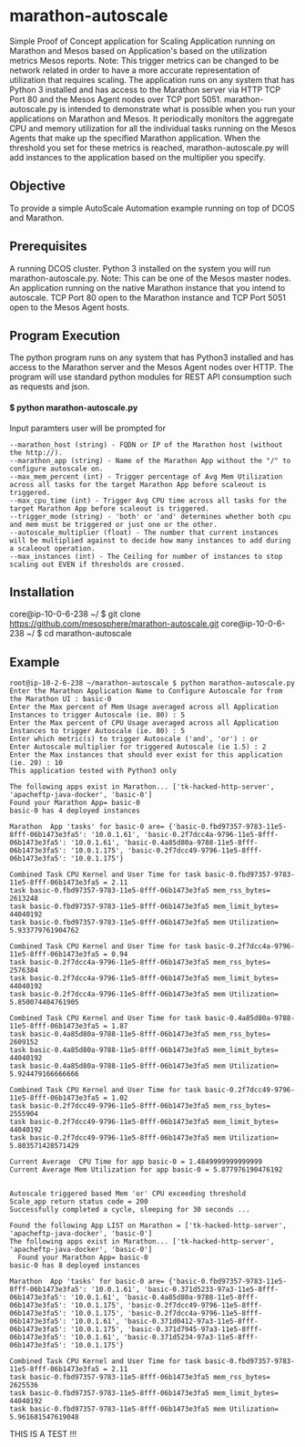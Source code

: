 # marathon-autoscale
Simple Proof of Concept application for Scaling Application running on Marathon and Mesos based on Application's based on the utilization metrics Mesos reports. Note: This trigger metrics can be changed to be network related in order to have a more accurate representation of utilization that requires scaling. The application runs on any system that has Python 3 installed and has access to the Marathon server via HTTP TCP Port 80 and the Mesos Agent nodes over TCP port 5051. marathon-autoscale.py is intended to demonstrate what is possible when you run your applications on Marathon and Mesos. It periodically monitors the aggregate CPU and memory utilization for all the individual tasks running on the Mesos Agents that make up the specified Marathon application. When the threshold you set for these metrics is reached, marathon-autoscale.py will add instances to the application based on the multiplier you specify.

## Objective
To provide a simple AutoScale Automation example running on top of DCOS and Marathon.

## Prerequisites
A running DCOS cluster.
Python 3 installed on the system you will run marathon-autoscale.py. Note: This can be one of the Mesos master nodes.
An application running on the native Marathon instance that you intend to autoscale.
TCP Port 80 open to the Marathon instance and TCP Port 5051 open to the Mesos Agent hosts.

## Program Execution
The python program runs on any system that has Python3 installed and has access to the Marathon server and the Mesos Agent nodes over HTTP. The program will use standard python modules for REST API consumption such as requests and json.

#### $ python marathon-autoscale.py


Input paramters user will be prompted for

	--marathon_host (string) - FQDN or IP of the Marathon host (without the http://).
	--marathon_app (string) - Name of the Marathon App without the "/" to configure autoscale on.
	--max_mem_percent (int) - Trigger percentage of Avg Mem Utilization across all tasks for the target Marathon App before scaleout is triggered.
	--max_cpu_time (int) - Trigger Avg CPU time across all tasks for the target Marathon App before scaleout is triggered.
	--trigger_mode (string) - 'both' or 'and' determines whether both cpu and mem must be triggered or just one or the other.
	--autoscale_multiplier (float) - The number that current instances will be multiplied against to decide how many instances to add during a scaleout operation.
	--max_instances (int) - The Ceiling for number of instances to stop scaling out EVEN if thresholds are crossed.

## Installation

core@ip-10-0-6-238 ~/ $ git clone https://github.com/mesosphere/marathon-autoscale.git
core@ip-10-0-6-238 ~/ $ cd marathon-autoscale

## Example

	root@ip-10-2-6-238 ~/marathon-autoscale $ python marathon-autoscale.py 
	Enter the Marathon Application Name to Configure Autoscale for from the Marathon UI : basic-0
	Enter the Max percent of Mem Usage averaged across all Application Instances to trigger Autoscale (ie. 80) : 5
	Enter the Max percent of CPU Usage averaged across all Application Instances to trigger Autoscale (ie. 80) : 5
	Enter which metric(s) to trigger Autoscale ('and', 'or') : or
	Enter Autoscale multiplier for triggered Autoscale (ie 1.5) : 2
	Enter the Max instances that should ever exist for this application (ie. 20) : 10
	This application tested with Python3 only

	The following apps exist in Marathon... ['tk-hacked-http-server', 'apacheftp-java-docker', 'basic-0']
	Found your Marathon App= basic-0
	basic-0 has 4 deployed instances

    Marathon  App 'tasks' for basic-0 are= {'basic-0.fbd97357-9783-11e5-8fff-06b1473e3fa5': '10.0.1.61', 'basic-0.2f7dcc4a-9796-11e5-8fff-06b1473e3fa5': '10.0.1.61', 'basic-0.4a85d80a-9788-11e5-8fff-06b1473e3fa5': '10.0.1.175', 'basic-0.2f7dcc49-9796-11e5-8fff-06b1473e3fa5': '10.0.1.175'}
	
	Combined Task CPU Kernel and User Time for task basic-0.fbd97357-9783-11e5-8fff-06b1473e3fa5 = 2.11
	task basic-0.fbd97357-9783-11e5-8fff-06b1473e3fa5 mem_rss_bytes= 2613248
	task basic-0.fbd97357-9783-11e5-8fff-06b1473e3fa5 mem_limit_bytes= 44040192
	task basic-0.fbd97357-9783-11e5-8fff-06b1473e3fa5 mem Utilization= 5.933779761904762

	Combined Task CPU Kernel and User Time for task basic-0.2f7dcc4a-9796-11e5-8fff-06b1473e3fa5 = 0.94
	task basic-0.2f7dcc4a-9796-11e5-8fff-06b1473e3fa5 mem_rss_bytes= 2576384
	task basic-0.2f7dcc4a-9796-11e5-8fff-06b1473e3fa5 mem_limit_bytes= 44040192
	task basic-0.2f7dcc4a-9796-11e5-8fff-06b1473e3fa5 mem Utilization= 5.850074404761905

	Combined Task CPU Kernel and User Time for task basic-0.4a85d80a-9788-11e5-8fff-06b1473e3fa5 = 1.87
	task basic-0.4a85d80a-9788-11e5-8fff-06b1473e3fa5 mem_rss_bytes= 2609152
	task basic-0.4a85d80a-9788-11e5-8fff-06b1473e3fa5 mem_limit_bytes= 44040192
	task basic-0.4a85d80a-9788-11e5-8fff-06b1473e3fa5 mem Utilization= 5.924479166666666

	Combined Task CPU Kernel and User Time for task basic-0.2f7dcc49-9796-11e5-8fff-06b1473e3fa5 = 1.02
	task basic-0.2f7dcc49-9796-11e5-8fff-06b1473e3fa5 mem_rss_bytes= 2555904
	task basic-0.2f7dcc49-9796-11e5-8fff-06b1473e3fa5 mem_limit_bytes= 44040192
	task basic-0.2f7dcc49-9796-11e5-8fff-06b1473e3fa5 mem Utilization= 5.803571428571429

	Current Average  CPU Time for app basic-0 = 1.4849999999999999
	Current Average Mem Utilization for app basic-0 = 5.877976190476192


	Autoscale triggered based Mem 'or' CPU exceeding threshold
	Scale_app return status code = 200
	Successfully completed a cycle, sleeping for 30 seconds ...
	
	Found the following App LIST on Marathon = ['tk-hacked-http-server', 'apacheftp-java-docker', 'basic-0']
	The following apps exist in Marathon... ['tk-hacked-http-server', 'apacheftp-java-docker', 'basic-0']
	  Found your Marathon App= basic-0
	basic-0 has 8 deployed instances

    Marathon  App 'tasks' for basic-0 are= {'basic-0.fbd97357-9783-11e5-8fff-06b1473e3fa5': '10.0.1.61', 'basic-0.371d5233-97a3-11e5-8fff-06b1473e3fa5': '10.0.1.61', 'basic-0.4a85d80a-9788-11e5-8fff-06b1473e3fa5': '10.0.1.175', 'basic-0.2f7dcc49-9796-11e5-8fff-06b1473e3fa5': '10.0.1.175', 'basic-0.2f7dcc4a-9796-11e5-8fff-06b1473e3fa5': '10.0.1.61', 'basic-0.371d0412-97a3-11e5-8fff-06b1473e3fa5': '10.0.1.175', 'basic-0.371d7945-97a3-11e5-8fff-06b1473e3fa5': '10.0.1.61', 'basic-0.371d5234-97a3-11e5-8fff-06b1473e3fa5': '10.0.1.175'}

	Combined Task CPU Kernel and User Time for task basic-0.fbd97357-9783-11e5-8fff-06b1473e3fa5 = 2.11
	task basic-0.fbd97357-9783-11e5-8fff-06b1473e3fa5 mem_rss_bytes= 2625536
	task basic-0.fbd97357-9783-11e5-8fff-06b1473e3fa5 mem_limit_bytes= 44040192
	task basic-0.fbd97357-9783-11e5-8fff-06b1473e3fa5 mem Utilization= 5.961681547619048
	
THIS IS A TEST !!!


